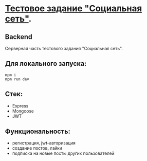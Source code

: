 # [Тестовое задание "Социальная сеть"](https://kdolgonosov.github.io/be-in-touch-frontend).
## Backend

Серверная часть тестового задания "Социальная сеть".

## Для локального запуска:
```
npm i
npm run dev
```

## Стек:

- Express
- Mongoose
- JWT

## Функциональность:

-   регистрация, jwt-авторизация
-   создание постов, лайки
-   подписка на новые посты других пользователей
